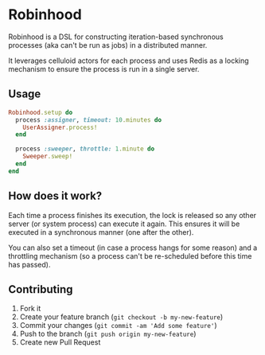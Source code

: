 # Robinhood

Robinhood is a DSL for constructing iteration-based synchronous processes
(aka can't be run as jobs) in a distributed manner.

It leverages celluloid actors for each process and uses Redis as a locking
mechanism to ensure the process is run in a single server.

## Usage

```ruby
Robinhood.setup do
  process :assigner, timeout: 10.minutes do
    UserAssigner.process!
  end

  process :sweeper, throttle: 1.minute do
    Sweeper.sweep!
  end
end
```

## How does it work?

Each time a process finishes its execution, the lock is released so any other
server (or system process) can execute it again. This ensures it will be
executed in a synchronous manner (one after the other).

You can also set a timeout (in case a process hangs for some reason) and a
throttling mechanism (so a process can't be re-scheduled before this time has
passed).

## Contributing

1. Fork it
2. Create your feature branch (`git checkout -b my-new-feature`)
3. Commit your changes (`git commit -am 'Add some feature'`)
4. Push to the branch (`git push origin my-new-feature`)
5. Create new Pull Request
